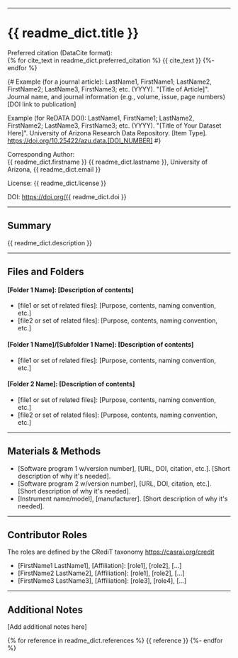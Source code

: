 ---------------------------------------------
# {{ readme_dict.title }}


Preferred citation (DataCite format):  
{% for cite_text in readme_dict.preferred_citation %}
  {{ cite_text }}
{%- endfor %}


{#
 Example (for a journal article):
  LastName1, FirstName1; LastName2, FirstName2; LastName3, FirstName3; etc. (YYYY).
  "[Title of Article]".
  Journal name, and journal information (e.g., volume, issue, page numbers)
  [DOI link to publication]

 Example (for ReDATA DOI):
  LastName1, FirstName1; LastName2, FirstName2; LastName3, FirstName3; etc. (YYYY).
  "[Title of Your Dataset Here]".
  University of Arizona Research Data Repository.
  [Item Type]. https://doi.org/10.25422/azu.data.[DOI_NUMBER]
#}

Corresponding Author:   
  {{ readme_dict.firstname }} {{ readme_dict.lastname }}, University of Arizona, {{ readme_dict.email }}


License:
  {{ readme_dict.license }}


DOI:
  https://doi.org/{{ readme_dict.doi }}


---------------------------------------------
## Summary

{{ readme_dict.description }}



---------------------------------------------
## Files and Folders


#### [Folder 1 Name]: [Description of contents]
- [file1 or set of related files]: [Purpose, contents, naming convention, etc.]
- [file2 or set of related files]: [Purpose, contents, naming convention, etc.]

#### [Folder 1 Name]/[Subfolder 1 Name]: [Description of contents]
- [file1 or set of related files]: [Purpose, contents, naming convention, etc.]

#### [Folder 2 Name]: [Description of contents]
- [file1 or set of related files]: [Purpose, contents, naming convention, etc.]
- [file2 or set of related files]: [Purpose, contents, naming convention, etc.]



---------------------------------------------
## Materials & Methods

- [Software program 1 w/version number], [URL, DOI, citation, etc.]. [Short description of why it's needed].
- [Software program 2 w/version number], [URL, DOI, citation, etc.]. [Short description of why it's needed].
- [Instrument name/model], [manufacturer]. [Short description of why it's needed].



---------------------------------------------
## Contributor Roles

The roles are defined by the CRediT taxonomy https://casrai.org/credit

- [FirstName1 LastName1], [Affiliation]: [role1], [role2], [...]
- [FirstName2 LastName2], [Affiliation]: [role1], [role2], [...]
- [FirstName3 LastName3], [Affiliation]: [role3], [role4], [...]



---------------------------------------------
## Additional Notes

[Add additional notes here]

{% for reference in readme_dict.references %}
  {{ reference }}
{%- endfor %}
